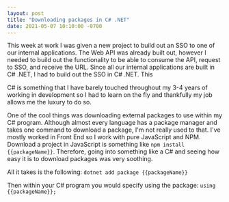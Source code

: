 ```yaml
---
layout: post
title: "Downloading packages in C# .NET"
date: 2021-05-07 10:10:00 -0700
---
```


This week at work I was given a new project to build out an SSO to one of our internal applications. The Web API was already built out, however I needed to build out the functionality to be able to consume the API, request to SSO, and receive the URL. Since all our internal applications are built in C# .NET, I had to build out the SSO in C# .NET. This

C# is something that I have barely touched throughout my 3-4 years of working in development so I had to learn on the fly and thankfully my job allows me the luxury to do so. 

One of the cool things was downloading external packages to use within my C# program. Although almost every language has a package manager and takes one command to download a package, I'm not really used to that. I've mostly worked in Front End so I work with pure JavaScript and NPM. Download a project in JavaScript is something like `npm install {{packageName}}`. Therefore, going into something like a C# and seeing how easy it is to download packages was very soothing.

All it takes is the following: `dotnet add package {{packageName}}`

Then within your C# program you would specify using the package: `using {{packageName}};`

